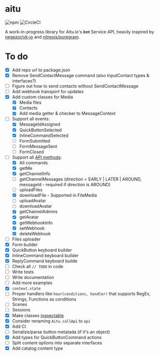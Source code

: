 # aitu
![npm](https://img.shields.io/npm/v/aitu?style=flat-square)
![CircleCI](https://img.shields.io/circleci/build/github/vitalyavolyn/aitu?style=flat-square)

A work-in-progress library for Aitu.io's ~~bot~~ Service API, heavily inspired by [negezor/vk-io](https://github.com/negezor/vk-io) and [nitreojs/puregram](https://github.com/nitreojs/puregram).

# To do

- [x] Add repo url to package.json
- [x] Remove SendContactMessage command (also InputContact types & interfaces?)
- [ ] Figure out how to send contacts without SendContactMessage
- [ ] Add webhook transport for updates
- [x] Add custom classes for Media
  - [x] Media files
  - [x] Contacts
  - [x] Add media getter & checker to MessageContext
- [ ] Support all events:
  - [x] MessageIdAssigned
  - [x] QuickButtonSelected
  - [x] InlineCommandSelected
  - [ ] FormSubmitted
  - [ ] FormMessageSent
  - [ ] FormClosed
- [ ] Support all [API methods](https://btsdigital.github.io/bot-api-contract/endpoints.html):
  - [x] All commands
  - [x] getMe
  - [x] getChannelInfo
  - [ ] getChannelMessages (direction = EARLY | LATER | AROUND, messageId - required if direction is AROUND)
  - [ ] uploadFiles
  - [x] downloadFile - Supported in FileMedia
  - [ ] uploadAvatar
  - [ ] downloadAvatar
  - [x] getChannelAdmins
  - [x] getAvatar
  - [x] getWebhookInfo
  - [x] setWebhook
  - [x] deleteWebhook
- [ ] Files uploader
- [x] Form builder
- [x] QuickButton keyboard builder
- [x] InlineCommand keyboard builder
- [x] ReplyCommand keyboard builde
- [ ] Check all `// TODO` in code
- [ ] Write tests
- [ ] Write documentation
- [ ] Add more examples
- [x] `context.state`
- [ ] Proper handlers like `hear(conditions, handler)` that supports RegEx, Strings, Functions as conditions
- [ ] Scenes
- [ ] Sessions
- [x] Make classes [inspectable](https://github.com/negezor/inspectable)
- [x] Consider renaming `Aitu.callApi` to `api`
- [x] Add CI
- [ ] Serialize/parse button metatada (if it's an object)
- [x] Add types for QuickButtonCommand actions
- [ ] Split content options into separate interfaces
- [x] Add catalog content type
